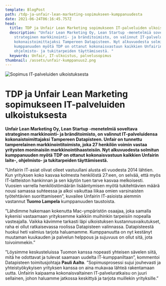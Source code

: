```yaml
---
template: BlogPost
path: /tdp-ja-unfair-lean-marketing-sopimukseen-kumppanuudesta
date: 2021-06-24T06:16:45.757Z
head:
  title: TDP ja Unfair Lean Marketing sopimukseen IT-palveluiden ulkoistuksesta
  description: "Unfair Lean Marketing Oy, Lean Startup -menetelmiä soveltava
    strateginen markkinointi- ja bränditoimisto, on valinnut IT-palveluidensa
    kokonaistoimittajaksi Tampereen Datapisteen. Nyt alkuvuodesta solmitun
    kumppanuuden myötä TDP on ottanut kokonaisvastuun kaikkien Unfairin laite-,
    ohjelmisto- ja tukitarpeiden täyttämisestä. "
  keywords: Unfair, IT-ulkoistus, palvelusopimus
thumbnail: /assets/unfair-kumppanuus2.png
---
```

![](/assets/unfair-kumppanuus2.png "Sopimus IT-palveluiden ulkoistuksesta")

# TDP ja Unfair Lean Marketing sopimukseen IT-palveluiden ulkoistuksesta

**Unfair Lean Marketing Oy, Lean Startup -menetelmiä soveltava strateginen markkinointi- ja bränditoimisto, on valinnut IT-palveluidensa kokonaistoimittajaksi Tampereen Datapisteen. Unfair on tunnettu tamperelainen markkinointitoimisto, joka 27 henkilön voimin vastaa yritysten moninaisiin markkinointihaasteisiin. Nyt alkuvuodesta solmitun kumppanuuden myötä TDP on ottanut kokonaisvastuun kaikkien Unfairin laite-, ohjelmisto- ja tukitarpeiden täyttämisestä.**

”Unfairin IT-asiat olivat olleet vastuullani alusta eli vuodesta 2014 lähtien. Kun yrityksen koko kasvaa kolmesta henkilöstä 27:een, on selvää, että myös IT-laitteiston hankinnan ja sen käytön tuen tarve kasvaa melkoisesti. Vuosien varrella henkilöstömäärän lisääntymisen myötä tukitehtävien määrä nousi samassa suhteessa ja alkoi vaikuttaa liikaa omien varsinaisten työtehtävien suorittamiseen", kuvailee Unfairin IT-asioista aiemmin vastannut **Tuomo Lampela** kumppanuuden taustoista.

”Lähdimme hakemaan kokenutta Mac-ympäristön osaajaa, joka samalla kykenisi vastaamaan yrityksemme kaikkiin muihinkin tarpeisiin nopealla vasteajalla. Vaikka kävimme tarkasti läpi ulkoistuksen kustannusvaikutukset, raha ei ollut ratkaisevassa roolissa Datapisteen valinnassa. Datapisteestä huokui heti valmius tarjota haluamamme. Kumppanuutta on nyt kestänyt muutaman kuukauden ja palvelun helppous ja sujuvuus on ollut sitä, jota toivoimmekin.”

”Löysimme keskusteluissa Tuomon kanssa nopeasti yhteisen sävelen siitä, mitä he odottavat ja tulevat saamaan uudelta IT-kumppaniltaan”, kommentoi Datapisteen toimitusjohtaja **Pauli Aalto**. ”Sopimusprosessi sujui jouhevasti ja yhteistyökykyisen yrityksen kanssa on aina mukavaa lähteä rakentamaan uutta. Unfairin kaipaama kokonaisvaltainen IT-palveluratkaisu on juuri sellainen, johon haluamme jatkossa keskittyä ja tarjota muillekin yrityksille.”

